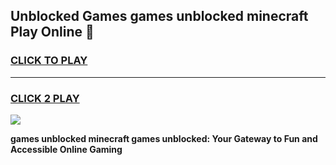 
## Unblocked Games games unblocked minecraft Play Online 👋
<h3>
<a href="https://news.freeplayer.one?title=games_unblocked_minecraft&ref=17F">CLICK TO PLAY</a></h3>
<hr>

<h3>
<a href="https://news.freeplayer.one?title=games_unblocked_minecraft&ref=17F">CLICK 2 PLAY</a>
  
</h3>

<a href="https://news.freeplayer.one?title=games_unblocked_minecraft&ref=17F/"><img src="https://clearcache.store/games.png"></a>


**games unblocked minecraft games unblocked: Your Gateway to Fun and Accessible Online Gaming**
